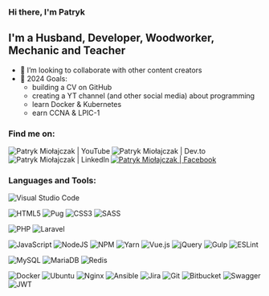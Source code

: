 ### Hi there, I'm Patryk

## I'm a Husband, Developer, Woodworker, Mechanic and Teacher
- 👯 I’m looking to collaborate with other content creators
- 🥅 2024 Goals: 
    - building a CV on GitHub
    - creating a YT channel (and other social media) about programming
    - learn Docker & Kubernetes
    - earn CCNA & LPIC-1


### Find me on:
[<img align="left" alt="Patryk Miołajczak | YouTube" src="https://img.shields.io/badge/youtube-FF0000?style=for-the-badge&logo=youtube&logoColor=white" />](https://www.youtube.com/@patrykmikolajczak12)

[<img align="left" alt="Patryk Miołajczak | Dev.to" src="https://img.shields.io/badge/dev.to-0A0A0A?style=for-the-badge&logo=dev.to&logoColor=white" />](https://dev.to/patrykmikolajczak)

[<img align="left" alt="Patryk Miołajczak | LinkedIn" src="https://img.shields.io/badge/LinkedIn-0077B5?style=for-the-badge&logo=LinkedIn&logoColor=white" />](https://www.linkedin.com/in/patryk-miko%C5%82ajczak-b9aba79a)

[<img alt="Patryk Miołajczak | Facebook" src="https://img.shields.io/badge/facebook-0866FF?style=for-the-badge&logo=facebook&logoColor=white" />](https://www.facebook.com/patrykmikolajczak12)

<!-- [<img align="left" alt="Patryk Miołajczak | Instagram" src="https://img.shields.io/badge/Instagram-0A0A0A?style=for-the-badge&logo=Instagram&logoColor=white" />](https://www.linkedin.com/in/patryk-miko%C5%82ajczak-b9aba79a) -->

<!-- [<img align="left" alt="Patryk Miołajczak | TikTok" src="https://img.shields.io/badge/tiktok-0A0A0A?style=for-the-badge&logo=tiktok&logoColor=white" />](https://www.linkedin.com/in/patryk-miko%C5%82ajczak-b9aba79a)

[<img alt="Patryk Miołajczak | Pinterest" src="https://img.shields.io/badge/Pinterest-E60023?style=for-the-badge&logo=Pinterest&logoColor=white" />](https://www.linkedin.com/in/patryk-miko%C5%82ajczak-b9aba79a) -->


### Languages and Tools:

![Visual Studio Code](https://img.shields.io/badge/Visual%20Studio%20Code-0078d7.svg?style=for-the-badge&logo=visual-studio-code&logoColor=white)

![HTML5](https://img.shields.io/badge/html5-%23E34F26.svg?style=for-the-badge&logo=html5&logoColor=white)
![Pug](https://img.shields.io/badge/Pug-FFF?style=for-the-badge&logo=pug&logoColor=A86454)
![CSS3](https://img.shields.io/badge/css3-%231572B6.svg?style=for-the-badge&logo=css3&logoColor=white)
![SASS](https://img.shields.io/badge/SASS-hotpink.svg?style=for-the-badge&logo=SASS&logoColor=white)

![PHP](https://img.shields.io/badge/php-%23777BB4.svg?style=for-the-badge&logo=php&logoColor=white)
![Laravel](https://img.shields.io/badge/laravel-%23FF2D20.svg?style=for-the-badge&logo=laravel&logoColor=white)

![JavaScript](https://img.shields.io/badge/javascript-%23323330.svg?style=for-the-badge&logo=javascript&logoColor=%23F7DF1E)
![NodeJS](https://img.shields.io/badge/node.js-6DA55F?style=for-the-badge&logo=node.js&logoColor=white)
![NPM](https://img.shields.io/badge/NPM-%23000000.svg?style=for-the-badge&logo=npm&logoColor=white)
![Yarn](https://img.shields.io/badge/yarn-%232C8EBB.svg?style=for-the-badge&logo=yarn&logoColor=white)
![Vue.js](https://img.shields.io/badge/vuejs-%2335495e.svg?style=for-the-badge&logo=vuedotjs&logoColor=%234FC08D)
![jQuery](https://img.shields.io/badge/jquery-%230769AD.svg?style=for-the-badge&logo=jquery&logoColor=white)
![Gulp](https://img.shields.io/badge/GULP-%23CF4647.svg?style=for-the-badge&logo=gulp&logoColor=white)
![ESLint](https://img.shields.io/badge/ESLint-4B3263?style=for-the-badge&logo=eslint&logoColor=white)

![MySQL](https://img.shields.io/badge/mysql-%2300f.svg?style=for-the-badge&logo=mysql&logoColor=white)
![MariaDB](https://img.shields.io/badge/MariaDB-003545?style=for-the-badge&logo=mariadb&logoColor=white)
![Redis](https://img.shields.io/badge/redis-%23DD0031.svg?style=for-the-badge&logo=redis&logoColor=white)

![Docker](https://img.shields.io/badge/docker-%230db7ed.svg?style=for-the-badge&logo=docker&logoColor=white)
![Ubuntu](https://img.shields.io/badge/Ubuntu-E95420?style=for-the-badge&logo=ubuntu&logoColor=white)
![Nginx](https://img.shields.io/badge/nginx-%23009639.svg?style=for-the-badge&logo=nginx&logoColor=white)
![Ansible](https://img.shields.io/badge/ansible-%231A1918.svg?style=for-the-badge&logo=ansible&logoColor=white)
![Jira](https://img.shields.io/badge/jira-%230A0FFF.svg?style=for-the-badge&logo=jira&logoColor=white)
![Git](https://img.shields.io/badge/git-%23F05033.svg?style=for-the-badge&logo=git&logoColor=white)
![Bitbucket](https://img.shields.io/badge/bitbucket-%230047B3.svg?style=for-the-badge&logo=bitbucket&logoColor=white)
![Swagger](https://img.shields.io/badge/-Swagger-%23Clojure?style=for-the-badge&logo=swagger&logoColor=white)
![JWT](https://img.shields.io/badge/JWT-black?style=for-the-badge&logo=JSON%20web%20tokens)

<br />
<br />
